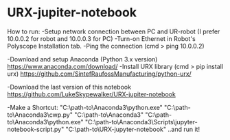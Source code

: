 # URX-jupiter-notebook
How to run:
-Setup network connection between PC and UR-robot (I prefer 10.0.0.2 for robot and 10.0.0.3 for PC)
-Turn-on Ethernet in Robot's Polyscope Installation tab.
-Ping the connection (cmd > ping 10.0.0.2)

-Download and setup Anaconda (Python 3.х version) https://www.anaconda.com/download/
-Install URX library (cmd > pip install urx) https://github.com/SintefRaufossManufacturing/python-urx/

-Download the last version of this notebook https://github.com/LukeSkypewalker/URX-jupiter-notebook

-Make a Shortcut:
"C:\path-to\Anaconda3\python.exe" "C:\path-to\Anaconda3\cwp.py" "C:\path-to\Anaconda3" "C:\path-to\Anaconda3\python.exe" "C:\path-to\Anaconda3\Scripts\jupyter-notebook-script.py" "C:\path-to\URX-jupyter-notebook"
..and run it! 
